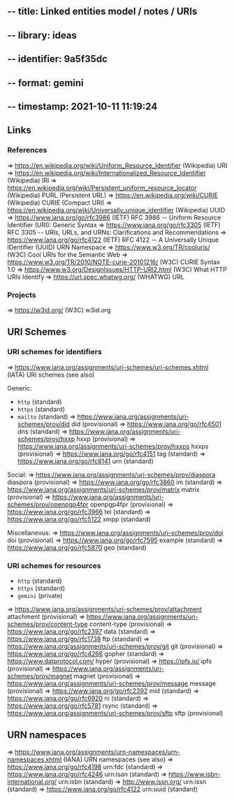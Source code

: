 ## -- title:       Linked entities model / notes / URIs
## -- library:     ideas
## -- identifier:  9a5f35dc
## -- format:      gemini
## -- timestamp:   2021-10-11 11:19:24


## Links


### References

=> https://en.wikipedia.org/wiki/Uniform_Resource_Identifier (Wikipedia) URI
=> https://en.wikipedia.org/wiki/Internationalized_Resource_Identifier (Wikipedia) IRI
=> https://en.wikipedia.org/wiki/Persistent_uniform_resource_locator (Wikipedia) PURL (Persistent URL)
=> https://en.wikipedia.org/wiki/CURIE (Wikipedia) CURIE (Compact URI)
=> https://en.wikipedia.org/wiki/Universally_unique_identifier (Wikipedia) UUID
=> https://www.iana.org/go/rfc3986 (IETF) RFC 3986 -- Uniform Resource Identifier (URI): Generic Syntax
=> https://www.iana.org/go/rfc3305 (IETF) RFC 3305 -- URIs, URLs, and URNs: Clarifications and Recommendations
=> https://www.iana.org/go/rfc4122 (IETF) RFC 4122 -- A Universally Unique IDentifier (UUID) URN Namespace
=> https://www.w3.org/TR/cooluris/ (W3C) Cool URIs for the Semantic Web
=> https://www.w3.org/TR/2010/NOTE-curie-20101216/ (W3C) CURIE Syntax 1.0
=> https://www.w3.org/DesignIssues/HTTP-URI2.html (W3C) What HTTP URIs Identify
=> https://url.spec.whatwg.org/ (WHATWG) URL


### Projects

=> https://w3id.org/ (W3C) w3id.org




## URI Schemes


### URI schemes for identifiers

=> https://www.iana.org/assignments/uri-schemes/uri-schemes.xhtml (IATA) URI schemes (see also)

Generic:
* `http` (standard)
* `https` (standard)
* `mailto` (standard)
=> https://www.iana.org/assignments/uri-schemes/prov/did did (provisional)
=> https://www.iana.org/go/rfc4501 dns (standard)
=> https://www.iana.org/assignments/uri-schemes/prov/hxxp hxxp (provisional)
=> https://www.iana.org/assignments/uri-schemes/prov/hxxps hxxps (provisional)
=> https://www.iana.org/go/rfc4151 tag (standard)
=> https://www.iana.org/go/rfc8141 urn (standard)

Social:
=> https://www.iana.org/assignments/uri-schemes/prov/diaspora diaspora (provisional)
=> https://www.iana.org/go/rfc3860 im (standard)
=> https://www.iana.org/assignments/uri-schemes/prov/matrix matrix (provisional)
=> https://www.iana.org/assignments/uri-schemes/prov/openpgp4fpr openpgp4fpr (provisional)
=> https://www.iana.org/go/rfc3966 tel (standard)
=> https://www.iana.org/go/rfc5122 xmpp (standard)

Miscellaneous:
=> https://www.iana.org/assignments/uri-schemes/prov/doi doi (provisional)
=> https://www.iana.org/go/rfc7595 example (standard)
=> https://www.iana.org/go/rfc5870 geo (standard)


### URI schemes for resources

* `http` (standard)
* `https` (standard)
* `gemini` (private)

=> https://www.iana.org/assignments/uri-schemes/prov/attachment attachment (provisional)
=> https://www.iana.org/assignments/uri-schemes/prov/content-type content-type (provisional)
=> https://www.iana.org/go/rfc2397 data (standard)
=> https://www.iana.org/go/rfc1738 ftp (standard)
=> https://www.iana.org/assignments/uri-schemes/prov/git git (provisional)
=> https://www.iana.org/go/rfc4266 gopher (standard)
=> https://www.datprotocol.com/ hyper (provisional)
=> https://ipfs.io/ ipfs (provisional)
=> https://www.iana.org/assignments/uri-schemes/prov/magnet magnet (provisional)
=> https://www.iana.org/assignments/uri-schemes/prov/message message (provisional)
=> https://www.iana.org/go/rfc2392 mid (standard)
=> https://www.iana.org/go/rfc6920 ni (standard)
=> https://www.iana.org/go/rfc5781 rsync (standard)
=> https://www.iana.org/assignments/uri-schemes/prov/sftp sftp (provisional)




## URN namespaces

=> https://www.iana.org/assignments/urn-namespaces/urn-namespaces.xhtml (IANA) URN namespaces (see also)
=> https://www.iana.org/go/rfc4198 urn:fdc (standard)
=> https://www.iana.org/go/rfc4246 urn:isan (standard)
=> https://www.isbn-international.org/ urn:isbn (standard)
=> http://www.issn.org/ urn:issn (standard)
=> https://www.iana.org/go/rfc4122 urn:uuid (standard)

